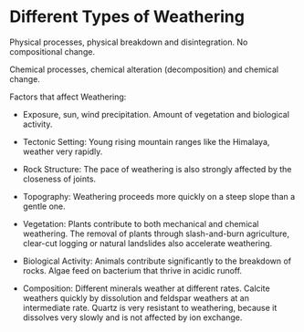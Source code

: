 # Different Types of Weathering

Physical processes, physical breakdown and disintegration. No compositional change.

Chemical processes, chemical alteration (decomposition) and chemical change.

Factors that affect Weathering:

* Exposure, sun, wind precipitation. Amount of vegetation and biological activity.

* Tectonic Setting: Young rising mountain ranges like the Himalaya, weather very rapidly.

* Rock Structure: The pace of weathering is also strongly affected by the closeness of joints.

* Topography: Weathering proceeds more quickly on a steep slope than a gentle one.

* Vegetation: Plants contribute to both mechanical and chemical weathering. The removal of plants through slash-and-burn agriculture, clear-cut logging or natural landslides also accelerate weathering.

* Biological Activity: Animals contribute significantly to the breakdown of rocks. Algae feed on bacterium that thrive in acidic runoff.

* Composition: Different minerals weather at different rates. Calcite weathers quickly by dissolution and feldspar weathers at an intermediate rate. Quartz is very resistant to weathering, because it dissolves very slowly and is not affected by ion exchange.
